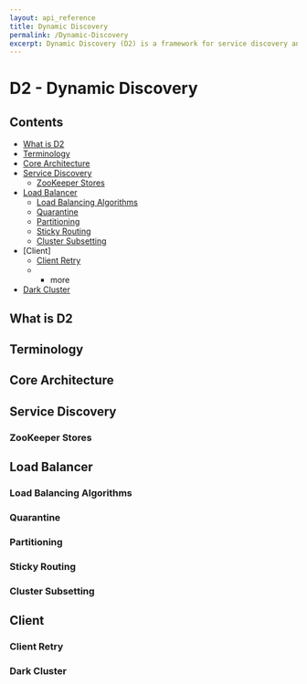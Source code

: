```yaml
---
layout: api_reference
title: Dynamic Discovery
permalink: /Dynamic-Discovery
excerpt: Dynamic Discovery (D2) is a framework for service discovery and load balancing.
---
```


# D2 - Dynamic Discovery

## Contents

* [What is D2](#what-is-d2)
* [Terminology](#terminology)
* [Core Architecture](#core-architecture)
* [Service Discovery](#service-discovery)
  * [ZooKeeper Stores](#zookeeper-stores)
* [Load Balancer](#load-balancer)
  * [Load Balancing Algorithms](#load-balancing-algorithms)
  * [Quarantine](#quarantine)
  * [Partitioning](#partitioning)
  * [Sticky Routing](#sticky-routing)
  * [Cluster Subsetting](#cluster-subsetting)
* [Client]
  * [Client Retry](#client-retry)
  * + more
* [Dark Cluster](#dark-cluster)

## What is D2

## Terminology

## Core Architecture

## Service Discovery

### ZooKeeper Stores

## Load Balancer

### Load Balancing Algorithms

### Quarantine

### Partitioning

### Sticky Routing

### Cluster Subsetting

## Client

### Client Retry

### Dark Cluster

